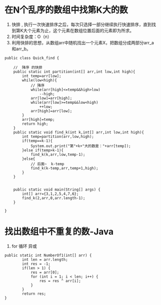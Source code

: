 # 在N个乱序的数组中找第K大的数 #
1. 快排 , 执行一次快速排序之后，每次只选择一部分继续执行快速排序，直到找到第K大个元素为止，这个元素在数组位置后面的元素即为所求。
2. 时间复杂度：O（n）
3. 利用快排的思想，从数组arr中随机找出一个元素X，把数组分成两部分arr_a和arr_b。


```
public class Quick_find {

	//  降序 的快排
	public static int partition(int[] arr,int low,int high){
		int temp=arr[low];
		while(low<high){
			// 降序
			while(arr[high]<=temp&&high>low)
				--high;
			arr[low]=arr[high];
			while(arr[low]>=temp&&low<high)
				++low;
			arr[high]=arr[low];
		}
		arr[high]=temp;
		return high;		
	}
	public static void find_k(int k,int[] arr,int low,int high){
		int temp=partition(arr,low,high);
		if(temp==k-1){
			System.out.print("第"+k+"大的数是："+arr[temp]);
		}else if(temp>k-1){
			find_k(k,arr,low,temp-1);			
		}else{
			// 后面~  k-temp
			find_k(k-temp,arr,temp+1,high);
		}
	}
	
 
	public static void main(String[] args) {
		int[] arr={3,1,2,5,4,7,6};
		find_k(2,arr,0,arr.length-1);
	}
 
}

```

# 找出数组中不重复的数-Java #
1. for 循环 异或
```
public static int NumberOf1(int[] arr) {
        int len = arr.length;
        int res = -1;
        if(len > 1) {
            res = arr[0];
            for (int i = 1; i < len; i++) {
                res = res ^ arr[i];
            }
        }
        return res;
}
```
